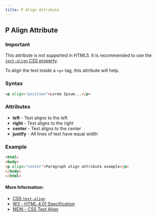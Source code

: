 ```yaml
---
title: P Align Attribute
---
```

## P Align Attribute

### Important
This attribute is not supported in HTML5. It is recommended to use the [`text-align` CSS property](https://guide.freecodecamp.org/css/text-align).

To align the text inside a `<p>` tag, this attribute will help.

### Syntax
```html
<p align="position">Lorem Ipsum...</p>
```

### Attributes 
 
- **left**    -  Text aligns to the left            
- **right**   -  Text aligns to the right           
- **center**  -  Text aligns to the center          
- **justify** -  All lines of text have equal width 

### Example

```html
<html>
<body>
<p align="center">Paragraph align attribute example</p>
</body>
</html>
```

#### More Information:
* [CSS `text-align`](https://guide.freecodecamp.org/css/text-align)
* [W3 - HTML 4.01 Specification](https://www.w3.org/TR/html401/struct/text.html#h-9.3.1)
* [MDN - CSS Text Align](https://developer.mozilla.org/en-US/docs/Web/CSS/text-align)
